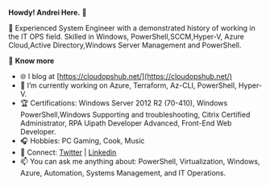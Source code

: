 **Howdy! Andrei Here.** 🙏

🏢 Experienced System Engineer with a demonstrated history of working in the IT OPS field. Skilled in Windows, PowerShell,SCCM,Hyper-V, Azure Cloud,Active Directory,Windows Server Management and PowerShell.

📰 **Know more**

- 🌐 I blog at [https://cloudopshub.net/](https://cloudopshub.net/)
- 🔭 I’m currently working on Azure, Terraform, Az-CLI, PowerShell, Hyper-V.
- 🏆 Certifications: Windows Server 2012 R2 (70-410), Windows PowerShell,Windows Supporting and troubleshooting, Citrix Certified Administrator, RPA Uipath Developer Advanced,
Front-End Web Developer.
- 🎧 Hobbies: PC Gaming, Cook, Music
- 💬 Connect: [Twitter](https://twitter.com/AndreiPintica) | [Linkedin](https://www.linkedin.com/in/andreipintica/)
- 📫 You can ask me anything about: PowerShell, Virtualization, Windows, Azure, Automation, Systems Management, and IT Operations.
 
